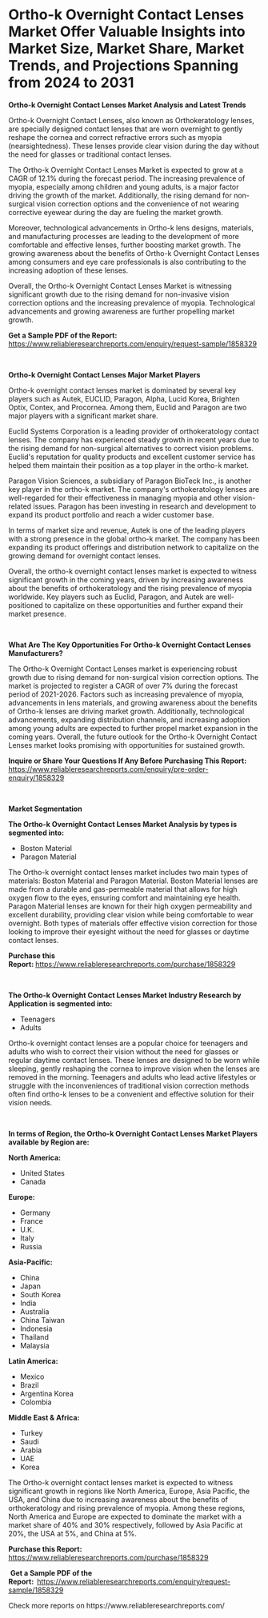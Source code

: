 <p><h1>Ortho-k Overnight Contact Lenses Market Offer Valuable Insights into Market Size, Market Share, Market Trends, and Projections Spanning from 2024 to 2031</h1></p><p><strong>Ortho-k Overnight Contact Lenses Market Analysis and Latest Trends</strong></p>
<p><p>Ortho-k Overnight Contact Lenses, also known as Orthokeratology lenses, are specially designed contact lenses that are worn overnight to gently reshape the cornea and correct refractive errors such as myopia (nearsightedness). These lenses provide clear vision during the day without the need for glasses or traditional contact lenses.</p><p>The Ortho-k Overnight Contact Lenses Market is expected to grow at a CAGR of 12.1% during the forecast period. The increasing prevalence of myopia, especially among children and young adults, is a major factor driving the growth of the market. Additionally, the rising demand for non-surgical vision correction options and the convenience of not wearing corrective eyewear during the day are fueling the market growth.</p><p>Moreover, technological advancements in Ortho-k lens designs, materials, and manufacturing processes are leading to the development of more comfortable and effective lenses, further boosting market growth. The growing awareness about the benefits of Ortho-k Overnight Contact Lenses among consumers and eye care professionals is also contributing to the increasing adoption of these lenses.</p><p>Overall, the Ortho-k Overnight Contact Lenses Market is witnessing significant growth due to the rising demand for non-invasive vision correction options and the increasing prevalence of myopia. Technological advancements and growing awareness are further propelling market growth.</p></p>
<p><strong>Get a Sample PDF of the Report:&nbsp;</strong> <a href="https://www.reliableresearchreports.com/enquiry/request-sample/1858329">https://www.reliableresearchreports.com/enquiry/request-sample/1858329</a></p>
<p>&nbsp;</p>
<p><strong>Ortho-k Overnight Contact Lenses Major Market Players</strong></p>
<p><p>Ortho-k overnight contact lenses market is dominated by several key players such as Autek, EUCLID, Paragon, Alpha, Lucid Korea, Brighten Optix, Contex, and Procornea. Among them, Euclid and Paragon are two major players with a significant market share.</p><p>Euclid Systems Corporation is a leading provider of orthokeratology contact lenses. The company has experienced steady growth in recent years due to the rising demand for non-surgical alternatives to correct vision problems. Euclid's reputation for quality products and excellent customer service has helped them maintain their position as a top player in the ortho-k market.</p><p>Paragon Vision Sciences, a subsidiary of Paragon BioTeck Inc., is another key player in the ortho-k market. The company's orthokeratology lenses are well-regarded for their effectiveness in managing myopia and other vision-related issues. Paragon has been investing in research and development to expand its product portfolio and reach a wider customer base.</p><p>In terms of market size and revenue, Autek is one of the leading players with a strong presence in the global ortho-k market. The company has been expanding its product offerings and distribution network to capitalize on the growing demand for overnight contact lenses.</p><p>Overall, the ortho-k overnight contact lenses market is expected to witness significant growth in the coming years, driven by increasing awareness about the benefits of orthokeratology and the rising prevalence of myopia worldwide. Key players such as Euclid, Paragon, and Autek are well-positioned to capitalize on these opportunities and further expand their market presence.</p></p>
<p>&nbsp;</p>
<p><strong>What Are The Key Opportunities For Ortho-k Overnight Contact Lenses Manufacturers?</strong></p>
<p><p>The Ortho-k Overnight Contact Lenses market is experiencing robust growth due to rising demand for non-surgical vision correction options. The market is projected to register a CAGR of over 7% during the forecast period of 2021-2026. Factors such as increasing prevalence of myopia, advancements in lens materials, and growing awareness about the benefits of Ortho-k lenses are driving market growth. Additionally, technological advancements, expanding distribution channels, and increasing adoption among young adults are expected to further propel market expansion in the coming years. Overall, the future outlook for the Ortho-k Overnight Contact Lenses market looks promising with opportunities for sustained growth.</p></p>
<p><strong>Inquire or Share Your Questions If Any Before Purchasing This Report:</strong> <a href="https://www.reliableresearchreports.com/enquiry/pre-order-enquiry/1858329">https://www.reliableresearchreports.com/enquiry/pre-order-enquiry/1858329</a></p>
<p>&nbsp;</p>
<p><strong>Market Segmentation</strong></p>
<p><strong>The Ortho-k Overnight Contact Lenses Market Analysis by types is segmented into:</strong></p>
<p><ul><li>Boston Material</li><li>Paragon Material</li></ul></p>
<p><p>The Ortho-k overnight contact lenses market includes two main types of materials: Boston Material and Paragon Material. Boston Material lenses are made from a durable and gas-permeable material that allows for high oxygen flow to the eyes, ensuring comfort and maintaining eye health. Paragon Material lenses are known for their high oxygen permeability and excellent durability, providing clear vision while being comfortable to wear overnight. Both types of materials offer effective vision correction for those looking to improve their eyesight without the need for glasses or daytime contact lenses.</p></p>
<p><strong>Purchase this Report:&nbsp;</strong><a href="https://www.reliableresearchreports.com/purchase/1858329">https://www.reliableresearchreports.com/purchase/1858329</a></p>
<p>&nbsp;</p>
<p><strong>The Ortho-k Overnight Contact Lenses Market Industry Research by Application is segmented into:</strong></p>
<p><ul><li>Teenagers</li><li>Adults</li></ul></p>
<p><p>Ortho-k overnight contact lenses are a popular choice for teenagers and adults who wish to correct their vision without the need for glasses or regular daytime contact lenses. These lenses are designed to be worn while sleeping, gently reshaping the cornea to improve vision when the lenses are removed in the morning. Teenagers and adults who lead active lifestyles or struggle with the inconveniences of traditional vision correction methods often find ortho-k lenses to be a convenient and effective solution for their vision needs.</p></p>
<p>&nbsp;</p>
<p><strong>In terms of Region, the Ortho-k Overnight Contact Lenses Market Players available by Region are:</strong></p>
<p>
    <p> <strong> North America: </strong>
        <ul>
            <li>United States</li>
            <li>Canada</li>
        </ul>
        </p> 
    <p> <strong> Europe: </strong>
        <ul>
            <li>Germany</li>
            <li>France</li>
            <li>U.K.</li>
            <li>Italy</li>
            <li>Russia</li>
        </ul>
        </p> 
    <p> <strong> Asia-Pacific: </strong>
        <ul>
            <li>China</li>
            <li>Japan</li>
            <li>South Korea</li>
            <li>India</li>
            <li>Australia</li>
            <li>China Taiwan</li>
            <li>Indonesia</li>
            <li>Thailand</li>
            <li>Malaysia</li>
        </ul>
        </p> 
    <p> <strong> Latin America: </strong>
        <ul>
            <li>Mexico</li>
            <li>Brazil</li>
            <li>Argentina Korea</li>
            <li>Colombia</li>
        </ul>
        </p> 
    <p> <strong> Middle East & Africa: </strong>
        <ul>
            <li>Turkey</li>
            <li>Saudi</li>
            <li>Arabia</li>
            <li>UAE</li>
            <li>Korea</li>
        </ul>
    </p>
    </p>
<p><p>The Ortho-k overnight contact lenses market is expected to witness significant growth in regions like North America, Europe, Asia Pacific, the USA, and China due to increasing awareness about the benefits of orthokeratology and rising prevalence of myopia. Among these regions, North America and Europe are expected to dominate the market with a market share of 40% and 30% respectively, followed by Asia Pacific at 20%, the USA at 5%, and China at 5%.</p></p>
<p><strong>Purchase this Report: </strong><a href="https://www.reliableresearchreports.com/purchase/1858329">https://www.reliableresearchreports.com/purchase/1858329</a></p>
<p>&nbsp;<strong>Get a Sample PDF of the Report:&nbsp;&nbsp;</strong><a href="https://www.reliableresearchreports.com/enquiry/request-sample/1858329">https://www.reliableresearchreports.com/enquiry/request-sample/1858329</a></p>
<p><strong></strong></p>
<p>Check more reports on https://www.reliableresearchreports.com/</p>